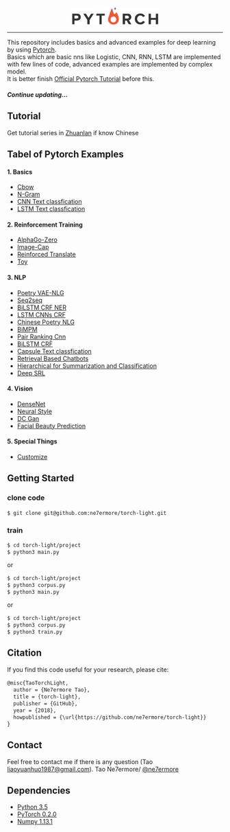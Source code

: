 <p align="center"><img width="40%" src="pytorch_logo.png" /></p>

--------------------------------------------------------------------------------

This repository includes basics and advanced examples for deep learning by using [Pytorch](http://pytorch.org/).
<br/>
Basics which are basic nns like Logistic, CNN, RNN, LSTM are implemented with few lines of code, advanced examples are implemented by complex model.
<br/>
It is better finish [Official Pytorch Tutorial](http://pytorch.org/tutorials/index.html) before this.

##### Continue updating...

## Tutorial
Get tutorial series in [Zhuanlan](https://zhuanlan.zhihu.com/c_135985394) if know Chinese

## Tabel of Pytorch Examples

#### 1. Basics

* [Cbow](https://github.com/ne7ermore/torch-light/tree/master/cbow)
* [N-Gram](https://github.com/ne7ermore/torch-light/tree/master/ngram)
* [CNN Text classfication](https://github.com/ne7ermore/torch-light/tree/master/cnn-text-classfication)
* [LSTM Text classfication](https://github.com/ne7ermore/torch-light/tree/master/lstm-text-classfication)

#### 2. Reinforcement Training
* [AlphaGo-Zero](https://github.com/ne7ermore/torch-light/tree/master/alpha-zero)
* [Image-Cap](https://github.com/ne7ermore/torch-light/tree/master/Image-Cap)
* [Reinforced Translate](https://github.com/ne7ermore/torch-light/tree/master/reinforced-translate)
* [Toy](https://github.com/ne7ermore/torch-light/tree/master/gym)

#### 3. NLP
* [Poetry VAE-NLG](https://github.com/ne7ermore/torch-light/tree/master/vae-nlg)
* [Seq2seq](https://github.com/ne7ermore/torch-light/tree/master/seq2seq)
* [BiLSTM CRF NER](https://github.com/ne7ermore/torch-light/tree/master/biLSTM-CRF)
* [LSTM CNNs CRF](https://github.com/ne7ermore/torch-light/tree/master/LSTM-CNNs-CRF)
* [Chinese Poetry NLG](https://github.com/ne7ermore/torch-light/tree/master/ch-poetry-nlg)
* [BiMPM](https://github.com/ne7ermore/torch-light/tree/master/biMPM)
* [Pair Ranking Cnn](https://github.com/ne7ermore/torch-light/tree/master/pair-ranking-cnn)
* [BiLSTM CRF](https://github.com/ne7ermore/torch-light/tree/master/biLSTM-CRF-cut)
* [Capsule Text classfication](https://github.com/ne7ermore/torch-light/tree/master/capsule-classfication)
* [Retrieval Based Chatbots](https://github.com/ne7ermore/torch-light/tree/master/retrieval-based-chatbots)
* [Hierarchical for Summarization and Classification](https://github.com/ne7ermore/torch-light/tree/master/hierarchical-sc)
* [Deep SRL](https://github.com/ne7ermore/torch-light/tree/master/deep-srl)

#### 4. Vision
* [DenseNet](https://github.com/ne7ermore/torch-light/tree/master/DenseNet)
* [Neural Style](https://github.com/ne7ermore/torch-light/tree/master/neural-artistic-style)
* [DC Gan](https://github.com/ne7ermore/torch-light/tree/master/dc-gan)
* [Facial Beauty Prediction](https://github.com/ne7ermore/torch-light/tree/master/facial-beauty-prediction)

#### 5. Special Things
* [Customize](https://github.com/ne7ermore/torch-light/tree/master/Customize)

## Getting Started

### clone code
```
$ git clone git@github.com:ne7ermore/torch-light.git
```
### train

```
$ cd torch-light/project
$ python3 main.py
```

or

```
$ cd torch-light/project
$ python3 corpus.py
$ python3 main.py
```

or

```
$ cd torch-light/project
$ python3 corpus.py
$ python3 train.py
```

## Citation
If you find this code useful for your research, please cite:
```
@misc{TaoTorchLight,
  author = {Ne7ermore Tao},
  title = {torch-light},
  publisher = {GitHub},
  year = {2018},
  howpublished = {\url{https://github.com/ne7ermore/torch-light}}
}
```

## Contact
Feel free to contact me if there is any question (Tao liaoyuanhuo1987@gmail.com).
Tao Ne7ermore/ [@ne7ermore](https://github.com/ne7ermore)

## Dependencies
* [Python 3.5](https://www.python.org)
* [PyTorch 0.2.0](http://pytorch.org/)
* [Numpy 1.13.1](http://www.numpy.org/)
